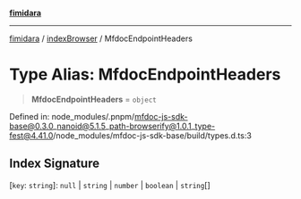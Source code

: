 [**fimidara**](../../README.md)

***

[fimidara](../../modules.md) / [indexBrowser](../README.md) / MfdocEndpointHeaders

# Type Alias: MfdocEndpointHeaders

> **MfdocEndpointHeaders** = `object`

Defined in: node\_modules/.pnpm/mfdoc-js-sdk-base@0.3.0\_nanoid@5.1.5\_path-browserify@1.0.1\_type-fest@4.41.0/node\_modules/mfdoc-js-sdk-base/build/types.d.ts:3

## Index Signature

\[`key`: `string`\]: `null` \| `string` \| `number` \| `boolean` \| `string`[]
